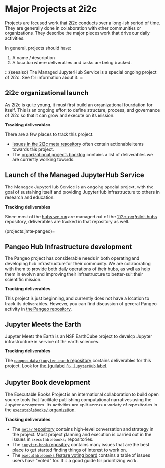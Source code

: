 # Major Projects at 2i2c

Projects are focused work that 2i2c conducts over a long-ish period of time.
They are generally done in collaboration with other communities or organizations.
They describe the major pieces work that drive our daily activities.

In general, projects should have:

1. A name / description
2. A location where deliverables and tasks are being tracked.

:::{seealso}
The Managed JupyterHub Service is a special ongoing project of 2i2c.
See [](managed-hubs/index.md) for information about it.
:::

## 2i2c organizational launch

As 2i2c is quite young, it must first build an organizational foundation for itself.
This is an ongoing effort to define structure, process, and governance of 2i2c so that it can grow and execute on its mission.

**Tracking deliverables**

There are a few places to track this project:

- [Issues in the 2i2c meta repository](https://github.com/2i2c-org/meta/issues?q=is%3Aissue+is%3Aopen+sort%3Aupdated-desc) often contain actionable items towards this project.
- The [organizational projects backlog](https://github.com/orgs/2i2c-org/projects/11) contains a list of deliverables we are currently working towards.

## Launch of the Managed JupyterHub Service

The Managed JupyterHub Service is an ongoing special project, with the goal of sustaining itself and providing JupyterHub infrastructure to others in research and education.

**Tracking deliverables**

Since most of the [hubs we run](https://pilot-hubs.2i2c.org/en/latest/reference/hubs.html) are
managed out of the [2i2c-org/pilot-hubs](https://github.com/2i2c-org/pilot-hubs) repository,
deliverables are tracked in that repository as well.

(projects:jmte-pangeo)=
## Pangeo Hub Infrastructure development

The Pangeo project has considerable needs in both operating and developing hub infrastructure for their community.
We are collaborating with them to provide both daily operations of their hubs, as well as help them in evolvin and improving their infrastructure to better-suit their scientific mission.

**Tracking deliverables**

This project is just beginning, and currently does not have a location to track its deliverables.
However, you can find discussion of general Pangeo activity in [the Pangeo repository](https://github.com/pangeo-data/pangeo).

## Jupyter Meets the Earth

Jupyter Meets the Earth is an NSF EarthCube project to develop Jupyter infrastructure in service of the earth sciences.

**Tracking deliverables**

The [`pangeo-data/jupyter-earth` repository](https://github.com/pangeo-data/jupyter-earth) contains deliverables for this project. Look for [the {guilabel}`🏷 JupyterHub` label](https://github.com/pangeo-data/jupyter-earth/issues?q=is%3Aissue+is%3Aopen+sort%3Aupdated-desc+label%3A%22%3Alabel%3A+JupyterHub%22).

## Jupyter Book development

The Executable Books Project is an international collaboration to build open source tools that facilitate publishing computational narratives using the Jupyter ecosystem.
Its activities are split across a variety of repositories in the [`executablebooks/` organization](https://github.com/executablebooks).

**Tracking deliverables**

- The [`meta/` repository](https://github.com/executablebooks/meta) contains high-level conversation and strategy in the project. Most project planning and execution is carried out in the issues in `executablebooks/` repositories.
- The [`jupyter-book` repository](https://github.com/executablebooks) contains many issues that are the best place to get started finding things of interest to work on.
- The [`executablebooks` feature voting board](https://executablebooks.org/en/latest/feature-vote.html) contains a table of issues users have "voted" for. It is a good guide for prioritizing work.
